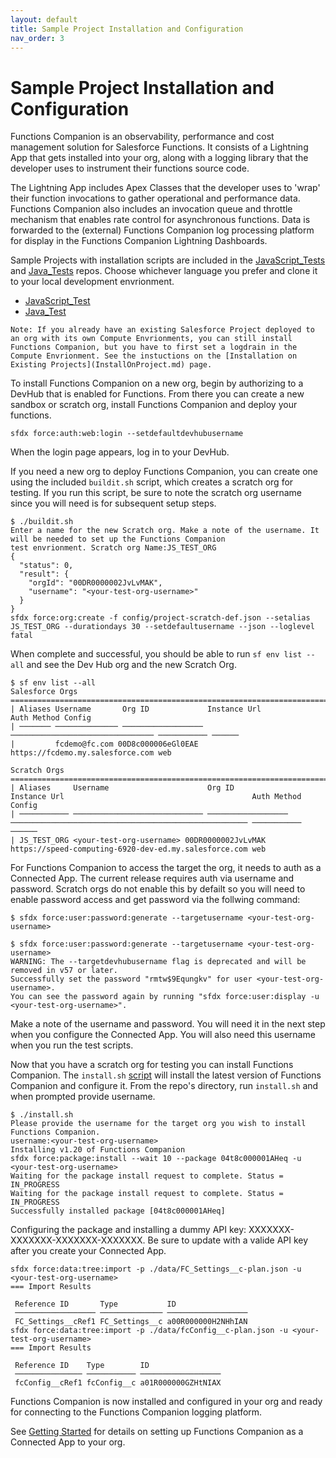```yaml
---
layout: default
title: Sample Project Installation and Configuration
nav_order: 3
---
```


# Sample Project Installation and Configuration

Functions Companion is an observability, performance and cost management solution for Salesforce Functions. It consists of
a Lightning App that gets installed into your org, along with a logging library that the developer uses to instrument
their functions source code.

The Lightning App includes Apex Classes that the developer uses to 'wrap' their function invocations to gather
operational and performance data. Functions Companion also includes an invocation queue and throttle mechanism that
enables rate control for asynchronous functions. Data is forwarded to the (external) Functions Companion log processing
platform for display in the Functions Companion Lightning Dashboards.

Sample Projects with installation scripts are included in the [JavaScript_Tests](https://github.com/FunctionsCompanion/JavaScript_Tests)
and [Java_Tests](https://github.com/FunctionsCompanion/Java_Tests) repos. Choose whichever language you prefer and
clone it to your local development envrionment.

* [JavaScript_Test](https://github.com/FunctionsCompanion/JavaScript_Tests)
* [Java_Test](https://github.com/FunctionsCompanion/Java_Tests)

```
Note: If you already have an existing Salesforce Project deployed to an org with its own Compute Envrionments, you can still install Functions Companion, but you have to first set a logdrain in the Compute Envrionment. See the instuctions on the [Installation on Existing Projects](InstallOnProject.md) page.
```

To install Functions Companion on a new org, begin by authorizing to a DevHub that is enabled for Functions. From there you can create a new sandbox or scratch org, install Functions Companion and deploy your functions.

   `sfdx force:auth:web:login --setdefaultdevhubusername`

   When the login page appears, log in to your DevHub.

If you need a new org to deploy Functions Companion, you can create one using the included `buildit.sh` script, which creates a scratch org for testing. If you run this script, be sure to note the scratch org username since you will need is for subsequent setup steps.

```
$ ./buildit.sh
Enter a name for the new Scratch org. Make a note of the username. It will be needed to set up the Functions Companion
test envrionment. Scratch org Name:JS_TEST_ORG
{
  "status": 0,
  "result": {
    "orgId": "00DR0000002JvLvMAK",
    "username": "<your-test-org-username>"
  }
}
sfdx force:org:create -f config/project-scratch-def.json --setalias JS_TEST_ORG --durationdays 30 --setdefaultusername --json --loglevel fatal
```

When complete and successful, you should be able to run `sf env list --all` and see the Dev Hub org and the new Scratch
Org.

```
$ sf env list --all
Salesforce Orgs
===============================================================================================
| Aliases Username       Org ID             Instance Url                     Auth Method Config 
| ─────── ────────────── ────────────────── ──────────────────────────────── ─────────── ────── 
|         fcdemo@fc.com 00D8c000006eGl0EAE https://fcdemo.my.salesforce.com web                

Scratch Orgs
=======================================================================================================================================
| Aliases     Username                      Org ID             Instance Url                                          Auth Method Config 
| ─────────── ───────────────────────────── ────────────────── ───────────────────────────────────────────────────── ─────────── ────── 
| JS_TEST_ORG <your-test-org-username> 00DR0000002JvLvMAK https://speed-computing-6920-dev-ed.my.salesforce.com web   
```

For Functions Companion to access the target the org, it needs to auth as a Connected App. The current release requires auth via username and password. Scratch orgs do not enable this by defailt so you will need to enable password access and get password via the follwing command:

`$ sfdx force:user:password:generate --targetusername <your-test-org-username>`

```
$ sfdx force:user:password:generate --targetusername <your-test-org-username>
WARNING: The --targetdevhubusername flag is deprecated and will be removed in v57 or later.
Successfully set the password "rmtw$9Equngkv" for user <your-test-org-username>.
You can see the password again by running "sfdx force:user:display -u <your-test-org-username>".
```

Make a note of the username and password. You will need it in the next step when you configure the Connected App. You will also need this username when you run the test scripts.

Now that you have a scratch org for testing you can install Functions Companion. The `install.sh` [script](https://github.com/FunctionsCompanion/JavaScript_Tests/blob/setup/install.sh) will install the latest version of Functions Companion and configure it. From the repo's directory, run `install.sh` and when prompted provide username. 

```
$ ./install.sh                      
Please provide the username for the target org you wish to install Functions Companion.
username:<your-test-org-username>
Installing v1.20 of Functions Companion
sfdx force:package:install --wait 10 --package 04t8c000001AHeq -u <your-test-org-username>
Waiting for the package install request to complete. Status = IN_PROGRESS
Waiting for the package install request to complete. Status = IN_PROGRESS
Successfully installed package [04t8c000001AHeq]
```

Configuring the package and installing a dummy API key: XXXXXXX-XXXXXXX-XXXXXXX-XXXXXXX. Be sure to update with a valide API key after you create your Connected App.

```
sfdx force:data:tree:import -p ./data/FC_Settings__c-plan.json -u <your-test-org-username>
=== Import Results

 Reference ID       Type           ID                 
 ────────────────── ────────────── ────────────────── 
 FC_Settings__cRef1 FC_Settings__c a00R000000H2NHhIAN 
sfdx force:data:tree:import -p ./data/fcConfig__c-plan.json -u <your-test-org-username>
=== Import Results

 Reference ID    Type        ID                 
 ─────────────── ─────────── ────────────────── 
 fcConfig__cRef1 fcConfig__c a01R000000GZHtNIAX 
```

Functions Companion is now installed and configured in your org and ready for connecting to the Functions Companion
logging platform.

See [Getting Started](GettingStarted.md) for details on setting up Functions Companion as a Connected App to your org.
